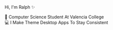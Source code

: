  Hi, I'm Ralph ✨

🧠 Computer Science Student At Valencia College<br/>
💻 I Make Theme Desktop Apps To Stay Consistent<br/>





